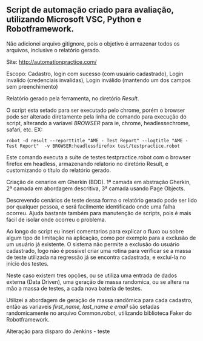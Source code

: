 ## Script de automação criado para avaliação, utilizando Microsoft VSC, Python e Robotframework.

Não adicionei arquivo gitignore, pois o objetivo é armazenar todos os arquivos, inclusive o relatório gerado.

Site: http://automationpractice.com/

Escopo: Cadastro, login com sucesso (com usuário cadastrado), Login invalido (credenciais invalidas), Login inválido (mantendo um dos campos sem preenchimento)

Relatório gerado pela ferramenta, no diretório _Result_.

O script esta setado para ser executado pelo chrome, porém o browser pode ser alterado diretamente pela linha de comando para execução do script, alterando a variavel _BROWSER_ para ie, chrome, headlessechrome, safari, etc.
EX:

    robot -d result --reporttitle "AME - Test Report" --logtitle "AME - Test Report"  -v BROWSER:headlessfirefox test/testpractice.robot

   Este comando executa a suite de testes testpractice.robot com o browser firefox em headless, armazenando relatorio no diretório Result, e customizando o título do relatório gerado.

Criação de cenarios em Gherkin (BDD).
    1ª camada em abstração Gherkin,
    2ª camada em abordagem descritiva,
    3ª camada usando Page Objects.

Descrevendo cenários de teste dessa forma o relatório gerado pode ser lido por qualquer pessoa, e será facilmente identificado onde uma falha ocorreu. Ajuda bastante também para manutenção de scripts, pois é mais fácil de isolar onde ocorreu o problema.

Ao longo do script eu inseri comentarios para explicar o fluxo ou sobre algum tipo de limitação na aplicação, como por exemplo para a exclusão de um usuário já existente. 
O sistema não permite a exclusão do usuário cadastrado, logo não é possivel criar uma rotina para verificar se a massa de teste utilizada na regressão já se encontra cadastrada, e excluí-la no início dos testes.

Neste caso existem tres opções, ou se utiliza uma entrada de dados externa (Data Driven), uma geração de massa randomica, ou se altera na mão a massa de testes, a cada nova bateria de testes.

Utilizei a abordagem de geração de massa randômica para cada cadastro, então as variaveis _first_name, last_name e email_ são setadas randomicamente no arquivo Common.robot, utilizando biblioteca Faker do Robotframework.

Alteração para disparo do Jenkins - teste